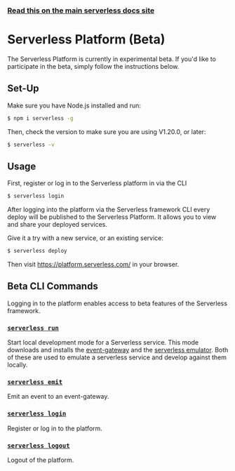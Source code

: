 <!--
title: Serverless - Platform Documentation
menuText: Platform
layout: Doc
menuItems:
  - {menuText: emit, path: /framework/docs/platform/commands/emit/}
  - {menuText: login, path: /framework/docs/platform/commands/login/}
  - {menuText: logout, path: /framework/docs/platform/commands/logout/}
  - {menuText: run, path: /framework/docs/platform/commands/run/}
-->

<!-- DOCS-SITE-LINK:START automatically generated  -->
### [Read this on the main serverless docs site](https://www.serverless.com/framework/docs/platform)
<!-- DOCS-SITE-LINK:END -->

# Serverless Platform (Beta)

The Serverless Platform is currently in experimental beta. If you'd like to participate in the beta, simply follow the instructions below.

## Set-Up

Make sure you have Node.js installed and run:

```sh
$ npm i serverless -g
```

Then, check the version to make sure you are using V1.20.0, or later:

```sh
$ serverless -v
```

## Usage

First, register or log in to the Serverless platform in via the CLI

```sh
$ serverless login
```

After logging into the platform via the Serverless framework CLI every deploy will be published to the Serverless Platform. It allows you to view and share your deployed services.

Give it a try with a new service, or an existing service:

```sh
$ serverless deploy
```

Then visit https://platform.serverless.com/ in your browser.


## Beta CLI Commands

Logging in to the platform enables access to beta features of the Serverless framework.

### [`serverless run`](./commands/run.md)
Start local development mode for a Serverless service. This mode downloads and installs the [event-gateway](https://github.com/serverless/event-gateway) and the [serverless emulator](https://github.com/serverless/emulator). Both of these are used to emulate a serverless service and develop against them locally.

### [`serverless emit`](./commands/emit.md)
Emit an event to an event-gateway.

### [`serverless login`](./commands/login.md)
Register or log in to the platform.

### [`serverless logout`](./commands/logout.md)
Logout of the platform.
